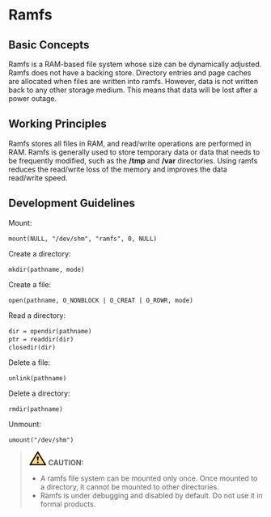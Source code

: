 # Ramfs

## Basic Concepts<a name="section9507151014420"></a>

Ramfs is a RAM-based file system whose size can be dynamically adjusted. Ramfs does not have a backing store. Directory entries and page caches are allocated when files are written into ramfs. However, data is not written back to any other storage medium. This means that data will be lost after a power outage.

## Working Principles<a name="section1859711263447"></a>

Ramfs stores all files in RAM, and read/write operations are performed in RAM. Ramfs is generally used to store temporary data or data that needs to be frequently modified, such as the  **/tmp**  and  **/var**  directories. Using ramfs reduces the read/write loss of the memory and improves the data read/write speed.

## Development Guidelines<a name="section163554380448"></a>

Mount: 

```
mount(NULL, "/dev/shm", "ramfs", 0, NULL)
```

Create a directory:

```
mkdir(pathname, mode)
```

Create a file:

```
open(pathname, O_NONBLOCK | O_CREAT | O_RDWR, mode)
```

Read a directory:

```
dir = opendir(pathname) 
ptr = readdir(dir)
closedir(dir)
```

Delete a file:

```
unlink(pathname)
```

Delete a directory:

```
rmdir(pathname)
```

Unmount:

```
umount("/dev/shm")
```

>![](../public_sys-resources/icon-caution.gif) **CAUTION:** 
>-   A ramfs file system can be mounted only once. Once mounted to a directory, it cannot be mounted to other directories.
>-   Ramfs is under debugging and disabled by default. Do not use it in formal products.

